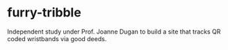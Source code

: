 # furry-tribble


Independent study under Prof. Joanne Dugan to build a site that tracks QR coded wristbands via good deeds.
